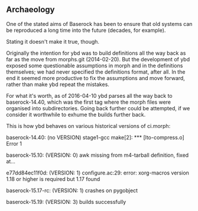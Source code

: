 ## Archaeology

One of the stated aims of Baserock has been to ensure that old systems can be
reproduced a long time into the future (decades, for example).

Stating it doesn't make it true, though.

Originally the intention for ybd was to build definitions all the way back as
far as the move from morphs.git (2014-02-20). But the development of ybd
exposed some questionable assumptions in morph and in the definitions
themselves; we had never specified the definitions format, after all. In the
end it seemed more productive to fix the assumptions and move forward, rather
than make ybd repeat the mistakes.

For what it's worth, as of 2016-04-10 ybd parses all the way back to
baserock-14.40, which was the first tag where the morph files were organised
into subdirectories. Going back further could be attempted, if we consider it
worthwhile to exhume the builds further back.

This is how ybd behaves on various historical versions of ci.morph:

baserock-14.40:
  (no VERSION) stage1-gcc make[2]: *** [lto-compress.o] Error 1

baserock-15.10:
  (VERSION: 0) awk missing from m4-tarball definition, fixed at...

e77dd84ec11f0d:
  (VERSION: 1) configure.ac:29: error: xorg-macros version 1.18 or higher is required but 1.17 found

baserock-15.17-rc:
    (VERSION: 1) crashes on pygobject

baserock-15.19:
    (VERSION: 3) builds successfully
